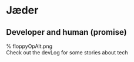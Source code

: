 # Jæder

## Developer and human (promise)

<div class="start">
% floppyOpAlt.png
</div>
Check out the devLog for some stories about tech
